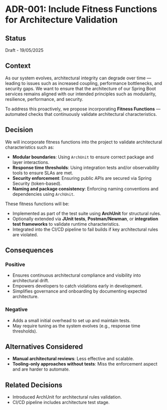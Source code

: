 # ADR-001: Include Fitness Functions for Architecture Validation

## Status

Draft - 19/05/2025

## Context

As our system evolves, architectural integrity can degrade over time — leading to issues such as increased coupling, performance bottlenecks, and security gaps. We want to ensure that the architecture of our Spring Boot services remains aligned with our intended principles such as modularity, resilience, performance, and security.

To address this proactively, we propose incorporating **Fitness Functions** — automated checks that continuously validate architectural characteristics.

## Decision

We will incorporate fitness functions into the project to validate architectural characteristics such as:

- **Modular boundaries**: Using `ArchUnit` to ensure correct package and layer interactions.
- **Response time thresholds**: Using integration tests and/or observability tools to ensure SLAs are met.
- **Security enforcement**: Ensuring public APIs are secured via Spring Security (token-based).
- **Naming and package consistency**: Enforcing naming conventions and dependencies using `ArchUnit`.

These fitness functions will be:

- Implemented as part of the test suite using **ArchUnit** for structural rules.
- Optionally extended via **JUnit tests**, **Postman/Newman**, or **integration test frameworks** to validate runtime characteristics.
- Integrated into the CI/CD pipeline to fail builds if key architectural rules are violated.

## Consequences

### Positive

- Ensures continuous architectural compliance and visibility into architectural drift.
- Empowers developers to catch violations early in development.
- Simplifies governance and onboarding by documenting expected architecture.

### Negative

- Adds a small initial overhead to set up and maintain tests.
- May require tuning as the system evolves (e.g., response time thresholds).

## Alternatives Considered

- **Manual architectural reviews**: Less effective and scalable.
- **Tooling-only approaches without tests**: Miss the enforcement aspect and are harder to automate.

## Related Decisions

- Introduced ArchUnit for architectural rules validation.
- CI/CD pipeline includes architecture test stage.
